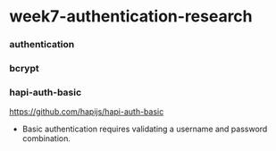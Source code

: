 # week7-authentication-research

### authentication


### bcrypt


### hapi-auth-basic
https://github.com/hapijs/hapi-auth-basic

- Basic authentication requires validating a username and password combination.
